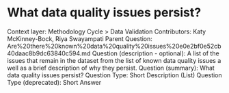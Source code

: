 # What data quality issues persist?

Context layer: Methodology Cycle > Data Validation
Contributors: Katy McKinney-Bock, Riya Swayampati
Parent Question: Are%20there%20known%20data%20quality%20issues%20e0e2bf0e52cb40daac8b9dc63840c594.md
Question (description - optional): A list of the issues that remain in the dataset from the list of known data quality issues a well as a brief description of why they persist.
Question (summary): What data quality issues persist?
Question Type: Short Description (List)
Question Type (deprecated): Short Answer